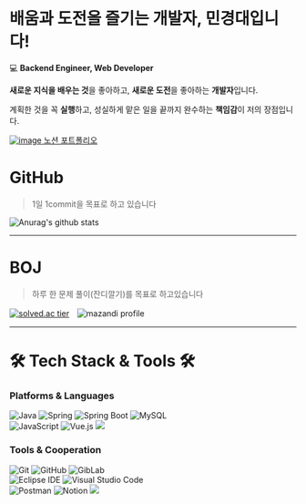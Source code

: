 # 배움과 도전을 즐기는 개발자, 민경대입니다!

💻 **Backend Engineer, Web Developer**

**새로운 지식을 배우는 것**을 좋아하고, **새로운 도전**을 좋아하는 **개발자**입니다.

계획한 것을 꼭 **실행**하고, 성실하게 맡은 일을 끝까지 완수하는 **책임감**이 저의 장점입니다.

[![image](https://user-images.githubusercontent.com/81034311/213663996-2fe50e25-2798-45a3-bdbd-fa0e7cbff9be.png)
노션 포트폴리오](https://rudwl1005.notion.site/Min-s-Portfolio-24b4665e10ab411b8647bef00247acd5)

# GitHub

> 1일 1commit을 목표로 하고 있습니다

![Anurag's github stats](https://github-readme-stats.vercel.app/api?username=rudwl1005a&show_icons=true&theme=dark)

------------ 
# BOJ

> 하루 한 문제 풀이(잔디깔기)를 목표로 하고있습니다 

[![solved.ac tier](http://mazassumnida.wtf/api/v2/generate_badge?boj=rudwl1005)](https://solved.ac/profile/rudwl1005)　![mazandi profile](http://mazandi.herokuapp.com/api?handle=rudwl1005&theme=warm)

------------ 

# 🛠️ Tech Stack & Tools 🛠️
### Platforms & Languages
![Java](https://img.shields.io/badge/Java-007396.svg?&style=for-the-badge&logo=Java&logoColor=white)
![Spring](https://img.shields.io/badge/Spring-6DB33F.svg?&style=for-the-badge&logo=Spring&logoColor=white)
![Spring Boot](https://img.shields.io/badge/Spring%20Boot-6DB33F.svg?&style=for-the-badge&logo=Spring%20Boot&logoColor=white)
![MySQL](https://img.shields.io/badge/MySQL-4479A1.svg?&style=for-the-badge&logo=MySQL&logoColor=white)
<br/>
![JavaScript](https://img.shields.io/badge/JavaScript-F7DF1E.svg?&style=for-the-badge&logo=JavaScript&logoColor=white)
![Vue.js](https://img.shields.io/badge/Vue.js-4FC08D.svg?&style=for-the-badge&logo=Vue.js&logoColor=white)
<img src="https://img.shields.io/badge/react-61DAFB?style=for-the-badge&logo=react&logoColor=black">

### Tools & Cooperation
![Git](https://img.shields.io/badge/Git-F05032.svg?&style=for-the-badge&logo=Git&logoColor=white)
![GitHub](https://img.shields.io/badge/GitHub-181717.svg?&style=for-the-badge&logo=GitHub&logoColor=white)
![GibLab](https://img.shields.io/badge/GitLab-FC6D26.svg?&style=for-the-badge&logo=GitLab&logoColor=white)
<br/>
![Eclipse IDE](https://img.shields.io/badge/Eclipse%20IDE-2C2255.svg?&style=for-the-badge&logo=Eclipse%20IDE&logoColor=white)
![Visual Studio Code](https://img.shields.io/badge/Visual%20Studio%20Code-007ACC.svg?&style=for-the-badge&logo=Visual%20Studio%20Code&logoColor=white)
<br/>
![Postman](https://img.shields.io/badge/Postman-FF6C37.svg?&style=for-the-badge&logo=Postman&logoColor=white)
![Notion](https://img.shields.io/badge/Notion-000000.svg?&style=for-the-badge&logo=Notion&logoColor=white)
<img src="https://img.shields.io/badge/aws-232F3E?style=for-the-badge&logo=aws&logoColor=white">

<!--
## Project

> 1. HomeArt<br>
    5인 프로젝트
    그림공유 SNS 서비스입니다.
    Java와 SpringMVC패턴으로 백엔드를 구성했고, MySQL와 AWS S3를 사용하여 데이터를 저장하고, JSP로 프론트를 제작했습니다.
> 2. HappyHouse<br>
    2인 프로젝트
    카카오 맵API를 이용한 집 찾기 서비스입니다.
    Java와 SpringBoot로 백엔드를 구성했고, MySQL을 사용하여 데이터 저장, Vue를 사용하여 프론트를 제작했습니다.
> 3. 줌글(Zoomgle)
    6인 프로젝트
    WebRTC와 WebSocket을 이용한 비대면 보드게임 웹 프로젝트 입니다.
    Java와 SpringBoot로 백엔드를 구성했고, MySQL을 사용하여 데이터 저장, React를 사용하여 프론트를 제작했습니다.
> 4. 엽서사전
    5인 프로젝트
    Gaugan과 neural-style-algorithm 기술을 사용한 그림 자동생성 엽서 제작 웹 프로젝트 입니다.
    Java와 SpringBoot로 백엔드를 구성했고, MySQL을 사용하여 데이터 저장, Vue를 사용하여 프론트를 제작했습니다.
> 5. Royale 
    4인 프로젝트
    주짓수 대회 리그로얄을 자동화 한 웹 프로젝트 입니다.
    적절한 자료구조와 알고리즘을 사용하여 자동 대진표를 만들었고, WebSocket을 사용하여 실시간 스코어보드를 개발하였습니다.
    Java와 SpringBoot로 백엔드를 구성했고, MySQL을 사용하여 데이터 저장, React를 사용하여 프론트를 제작했습니다.
    Jenkins와 Docker를 사용하여 CI/CD를 구성하였습니다.
-->
